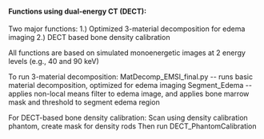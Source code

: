 #### Functions using dual-energy CT (DECT):

Two major functions:
1.) Optimized 3-material decomposition for edema imaging
2.) DECT based bone density calibration

All functions are based on simulated monoenergetic images at 2 energy levels (e.g., 40 and 90 keV)

To run 3-material decomposition:
MatDecomp_EMSI_final.py -- runs basic material decomposition, optimized for edema imaging
Segment_Edema -- applies non-local means filter to edema image, and applies bone marrow mask and threshold to segment edema region

For DECT-based bone density calibration:
Scan using density calibration phantom, create mask for density rods
Then run DECT_PhantomCalibration
